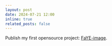 ```yaml
---
layout: post
date: 2024-07-21 12:00
inline: true
related_posts: false
---
```


Publish my first opensource project: [FaYE-image](https://github.com/icewired-yy/image-toolkit).
